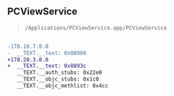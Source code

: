 ## PCViewService

> `/Applications/PCViewService.app/PCViewService`

```diff

-178.10.7.0.0
-  __TEXT.__text: 0x88960
+178.20.3.0.0
+  __TEXT.__text: 0x8893c
   __TEXT.__auth_stubs: 0x22e0
   __TEXT.__objc_stubs: 0x1c0
   __TEXT.__objc_methlist: 0x4cc

```
